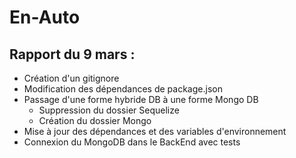 # En-Auto


## Rapport du 9 mars :

* Création d'un gitignore
* Modification des dépendances de package.json
* Passage d'une forme hybride DB à une forme Mongo DB 
  * Suppression du dossier Sequelize
  * Création du dossier Mongo
* Mise à jour des dépendances et des variables d'environnement 
* Connexion du MongoDB dans le BackEnd avec tests 
   
